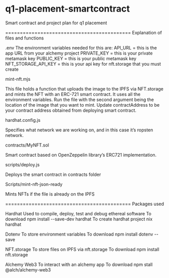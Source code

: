 # q1-placement-smartcontract
Smart contract and project plan for q1 placement

===========================================
Explanation of files and functions

.env
The environment variables needed for this are:
API_URL  = this is the app URL from your alchemy project
PRIVATE_KEY = this is your private metamask key
PUBLIC_KEY = this is your public metamask key
NFT_STORAGE_API_KEY = this is your api key for nft.storage that you must create


mint-nft.mjs

This file holds a function that uploads the image to the IPFS via NFT.storage and mints the NFT with an ERC-721 smart contract. It uses all the environment variables. Run the file with the second argument being the location of the image that you want to mint. Update contractAddress to be your contract address obtained from deploying smart contract.


hardhat.config.js

Specifies what network we are working on, and in this case it’s ropsten network.


contracts/MyNFT.sol

Smart contract based on OpenZeppelin library’s ERC721 implementation.


scripts/deploy.js

Deploys the smart contract in contracts folder


Scripts/mint-nft-json-ready

Mints NFTs if the file is already on the IPFS


===========================================
Packages used

Hardhat
Used to compile, deploy, test and debug ethereal software
To download   npm install --save-dev hardhat
To create hardhat project  nix hardhat

Dotenv
To store environment variables
To download  npm install dotenv --save

NFT.storage
To store files on IPFS via nft.storage
To download npm install nft.storage

Alchemy Web3
To interact with an alchemy app
To download npm stall @alch/alchemy-web3







